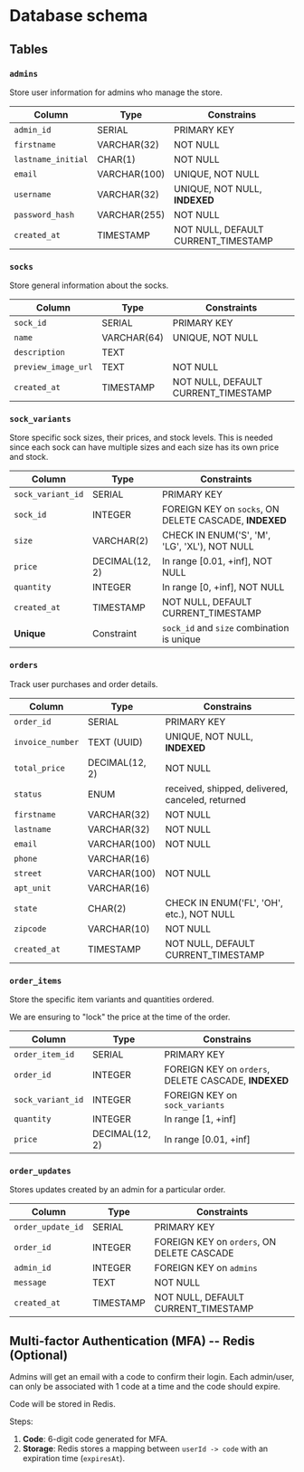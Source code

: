 # Database schema

## Tables

### `admins`

Store user information for admins who manage the store.

| Column             | Type         | Constrains                          |
| ------------------ | ------------ | ----------------------------------- |
| `admin_id`         | SERIAL       | PRIMARY KEY                         |
| `firstname`        | VARCHAR(32)  | NOT NULL                            |
| `lastname_initial` | CHAR(1)      | NOT NULL                            |
| `email`            | VARCHAR(100) | UNIQUE, NOT NULL                    |
| `username`         | VARCHAR(32)  | UNIQUE, NOT NULL, **INDEXED**       |
| `password_hash`    | VARCHAR(255) | NOT NULL                            |
| `created_at`       | TIMESTAMP    | NOT NULL, DEFAULT CURRENT_TIMESTAMP |

### `socks`

Store general information about the socks.

| Column              | Type        | Constraints                         |
| ------------------- | ----------- | ----------------------------------- |
| `sock_id`           | SERIAL      | PRIMARY KEY                         |
| `name`              | VARCHAR(64) | UNIQUE, NOT NULL                    |
| `description`       | TEXT        |                                     |
| `preview_image_url` | TEXT        | NOT NULL                            |
| `created_at`        | TIMESTAMP   | NOT NULL, DEFAULT CURRENT_TIMESTAMP |

### `sock_variants`

Store specific sock sizes, their prices, and stock levels.
This is needed since each sock can have multiple sizes and each size has its own price and stock.

| Column            | Type           | Constraints                                            |
| ----------------- | -------------- | ------------------------------------------------------ |
| `sock_variant_id` | SERIAL         | PRIMARY KEY                                            |
| `sock_id`         | INTEGER        | FOREIGN KEY on `socks`, ON DELETE CASCADE, **INDEXED** |
| `size`            | VARCHAR(2)     | CHECK IN ENUM('S', 'M', 'LG', 'XL'), NOT NULL          |
| `price`           | DECIMAL(12, 2) | In range [0.01, +inf], NOT NULL                        |
| `quantity`        | INTEGER        | In range [0, +inf], NOT NULL                           |
| `created_at`      | TIMESTAMP      | NOT NULL, DEFAULT CURRENT_TIMESTAMP                    |
| **Unique**        | Constraint     | `sock_id` and `size` combination is unique             |

### `orders`

Track user purchases and order details.

| Column           | Type           | Constrains                                       |
| ---------------- | -------------- | ------------------------------------------------ |
| `order_id`       | SERIAL         | PRIMARY KEY                                      |
| `invoice_number` | TEXT (UUID)    | UNIQUE, NOT NULL, **INDEXED**                    |
| `total_price`    | DECIMAL(12, 2) | NOT NULL                                         |
| `status`         | ENUM           | received, shipped, delivered, canceled, returned |
| `firstname`      | VARCHAR(32)    | NOT NULL                                         |
| `lastname`       | VARCHAR(32)    | NOT NULL                                         |
| `email`          | VARCHAR(100)   | NOT NULL                                         |
| `phone`          | VARCHAR(16)    |                                                  |
| `street`         | VARCHAR(100)   | NOT NULL                                         |
| `apt_unit`       | VARCHAR(16)    |                                                  |
| `state`          | CHAR(2)        | CHECK IN ENUM('FL', 'OH', etc.), NOT NULL        |
| `zipcode`        | VARCHAR(10)    | NOT NULL                                         |
| `created_at`     | TIMESTAMP      | NOT NULL, DEFAULT CURRENT_TIMESTAMP              |

### `order_items`

Store the specific item variants and quantities ordered.

We are ensuring to "lock" the price at the time of the order.

| Column            | Type           | Constrains                                           |
| ----------------- | -------------- | ---------------------------------------------------- |
| `order_item_id`   | SERIAL         | PRIMARY KEY                                          |
| `order_id`        | INTEGER        | FOREIGN KEY on `orders`, DELETE CASCADE, **INDEXED** |
| `sock_variant_id` | INTEGER        | FOREIGN KEY on `sock_variants`                       |
| `quantity`        | INTEGER        | In range [1, +inf]                                   |
| `price`           | DECIMAL(12, 2) | In range [0.01, +inf]                                |

### `order_updates`

Stores updates created by an admin for a particular order.

| Column            | Type      | Constraints                                |
| ----------------- | --------- | ------------------------------------------ |
| `order_update_id` | SERIAL    | PRIMARY KEY                                |
| `order_id`        | INTEGER   | FOREIGN KEY on `orders`, ON DELETE CASCADE |
| `admin_id`        | INTEGER   | FOREIGN KEY on `admins`                    |
| `message`         | TEXT      | NOT NULL                                   |
| `created_at`      | TIMESTAMP | NOT NULL, DEFAULT CURRENT_TIMESTAMP        |

## Multi-factor Authentication (MFA) -- Redis (Optional)

Admins will get an email with a code to confirm their login.
Each admin/user, can only be associated with 1 code at a time and the code should expire.

Code will be stored in Redis.

Steps:

1. **Code**: 6-digit code generated for MFA.
2. **Storage**: Redis stores a mapping between `userId -> code` with an expiration time (`expiresAt`).
